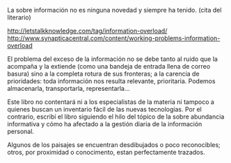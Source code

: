 La sobre información no es ninguna novedad y siempre ha tenido.  (cita del literario)

http://letstalkknowledge.com/tag/information-overload/
http://www.synapticacentral.com/content/working-problems-information-overload

El problema del exceso de la información no se debe tanto al ruido que la acompaña y la extiende (como una bandeja de entrada llena de correo basura) sino a la completa rotura de sus fronteras; a la carencia de prioridades: toda información nos resulta relevante, prioritaria. Podemos almacenarla, transportarla, representarla...

Este libro no contentará ni a los especialistas de la materia ni tampoco a quienes buscan un inventario fácil de las nuevas tecnologías. Por el contrario, escribí el libro siguiendo el hilo del tópico de la sobre abundancia informativa y cómo ha afectado a la gestión diaria de la información personal.


Algunos de los paisajes se encuentran desdibujados o poco reconocibles; otros, por proximidad o conocimento, estan perfectamente trazados. 
